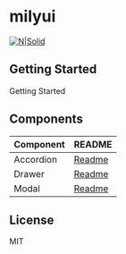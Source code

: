 # milyui

[![N|Solid](https://i.ibb.co/TR8gNGc/mily.png)](https://www.npmjs.com/package/@erayjs/milyui)

## Getting Started

Getting Started

## Components

| Component | README                                          |
| --------- | ----------------------------------------------- |
| Accordion | <a href="/components/accordion.html">Readme</a> |
| Drawer    | <a href="/components/drawer.html">Readme</a>    |
| Modal     | <a href="/components/modal.html">Readme</a>     |

## License

MIT
